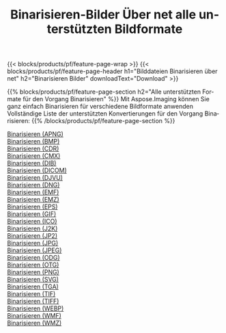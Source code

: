 ﻿---
title: Binarisieren-Bilder Über net alle unterstützten Bildformate 
weight: 3920
url: /de/net/binarize 
lang: de
langdirlevel: 2
locales: zh-hans,ja,it,ru,de,es,fr,nl,id,lt,pl,pt,vi,tr,ko,zh-hant,ar,hi,th,sv,cs,uk,he
description: Mit Aspose.Imaging können Sie ganz einfach Binarisieren Bilder über net
---

{{< blocks/products/pf/feature-page-wrap >}}
{{< blocks/products/pf/feature-page-header h1="Bilddateien Binarisieren über net" h2="Binarisieren Bilder" downloadText="Download" >}}


{{% blocks/products/pf/feature-page-section  h2="Alle unterstützten Formate für den Vorgang Binarisieren" %}}
Mit Aspose.Imaging können Sie ganz einfach Binarisieren für verschiedene Bildformate anwenden
<br/>
Vollständige Liste der unterstützten Konvertierungen für den Vorgang Binarisieren:
{{% /blocks/products/pf/feature-page-section %}}
<div class="container-fluid productfamilypage bg-gray">
    <div class="convertypes bg-gray agp-content section">
        <div class="container">
		<div class="row other-converters">
		    <div class='col-md-2 other-converter remove-lp remove-rp'><a href="/imaging/de/net/binarize/apng" >Binarisieren (APNG)</a></div><div class='col-md-2 other-converter remove-lp remove-rp'><a href="/imaging/de/net/binarize/bmp" >Binarisieren (BMP)</a></div><div class='col-md-2 other-converter remove-lp remove-rp'><a href="/imaging/de/net/binarize/cdr" >Binarisieren (CDR)</a></div><div class='col-md-2 other-converter remove-lp remove-rp'><a href="/imaging/de/net/binarize/cmx" >Binarisieren (CMX)</a></div><div class='col-md-2 other-converter remove-lp remove-rp'><a href="/imaging/de/net/binarize/dib" >Binarisieren (DIB)</a></div><div class='col-md-2 other-converter remove-lp remove-rp'><a href="/imaging/de/net/binarize/dicom" >Binarisieren (DICOM)</a></div><div class='col-md-2 other-converter remove-lp remove-rp'><a href="/imaging/de/net/binarize/djvu" >Binarisieren (DJVU)</a></div><div class='col-md-2 other-converter remove-lp remove-rp'><a href="/imaging/de/net/binarize/dng" >Binarisieren (DNG)</a></div><div class='col-md-2 other-converter remove-lp remove-rp'><a href="/imaging/de/net/binarize/emf" >Binarisieren (EMF)</a></div><div class='col-md-2 other-converter remove-lp remove-rp'><a href="/imaging/de/net/binarize/emz" >Binarisieren (EMZ)</a></div><div class='col-md-2 other-converter remove-lp remove-rp'><a href="/imaging/de/net/binarize/eps" >Binarisieren (EPS)</a></div><div class='col-md-2 other-converter remove-lp remove-rp'><a href="/imaging/de/net/binarize/gif" >Binarisieren (GIF)</a></div><div class='col-md-2 other-converter remove-lp remove-rp'><a href="/imaging/de/net/binarize/ico" >Binarisieren (ICO)</a></div><div class='col-md-2 other-converter remove-lp remove-rp'><a href="/imaging/de/net/binarize/j2k" >Binarisieren (J2K)</a></div><div class='col-md-2 other-converter remove-lp remove-rp'><a href="/imaging/de/net/binarize/jp2" >Binarisieren (JP2)</a></div><div class='col-md-2 other-converter remove-lp remove-rp'><a href="/imaging/de/net/binarize/jpg" >Binarisieren (JPG)</a></div><div class='col-md-2 other-converter remove-lp remove-rp'><a href="/imaging/de/net/binarize/jpeg" >Binarisieren (JPEG)</a></div><div class='col-md-2 other-converter remove-lp remove-rp'><a href="/imaging/de/net/binarize/odg" >Binarisieren (ODG)</a></div><div class='col-md-2 other-converter remove-lp remove-rp'><a href="/imaging/de/net/binarize/otg" >Binarisieren (OTG)</a></div><div class='col-md-2 other-converter remove-lp remove-rp'><a href="/imaging/de/net/binarize/png" >Binarisieren (PNG)</a></div><div class='col-md-2 other-converter remove-lp remove-rp'><a href="/imaging/de/net/binarize/svg" >Binarisieren (SVG)</a></div><div class='col-md-2 other-converter remove-lp remove-rp'><a href="/imaging/de/net/binarize/tga" >Binarisieren (TGA)</a></div><div class='col-md-2 other-converter remove-lp remove-rp'><a href="/imaging/de/net/binarize/tif" >Binarisieren (TIF)</a></div><div class='col-md-2 other-converter remove-lp remove-rp'><a href="/imaging/de/net/binarize/tiff" >Binarisieren (TIFF)</a></div><div class='col-md-2 other-converter remove-lp remove-rp'><a href="/imaging/de/net/binarize/webp" >Binarisieren (WEBP)</a></div><div class='col-md-2 other-converter remove-lp remove-rp'><a href="/imaging/de/net/binarize/wmf" >Binarisieren (WMF)</a></div><div class='col-md-2 other-converter remove-lp remove-rp'><a href="/imaging/de/net/binarize/wmz" >Binarisieren (WMZ)</a></div>
                </div>
        </div>
    </div>
</div>
<br/>
